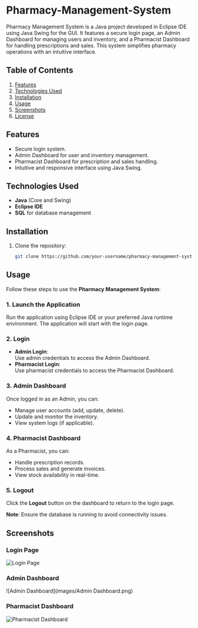 # Pharmacy-Management-System
 Pharmacy Management System is a Java project developed in Eclipse IDE using Java Swing for the GUI. It features a secure login page, an Admin Dashboard for managing users and inventory, and a Pharmacist Dashboard for handling prescriptions and sales. This system simplifies pharmacy operations with an intuitive interface.
## Table of Contents
1. [Features](#features)
2. [Technologies Used](#technologies-used)
3. [Installation](#installation)
4. [Usage](#usage)
5. [Screenshots](#screenshots)
6. [License](#license)
## Features
- Secure login system.
- Admin Dashboard for user and inventory management.
- Pharmacist Dashboard for prescription and sales handling.
- Intuitive and responsive interface using Java Swing.
## Technologies Used
- **Java** (Core and Swing)
- **Eclipse IDE**
- **SQL** for database management
## Installation
1. Clone the repository:
   ```bash
   git clone https://github.com/your-username/pharmacy-management-system.git
## Usage  

Follow these steps to use the **Pharmacy Management System**:  

### 1. Launch the Application  
Run the application using Eclipse IDE or your preferred Java runtime environment. The application will start with the login page.  

### 2. Login  
- **Admin Login**:  
  Use admin credentials to access the Admin Dashboard.  
- **Pharmacist Login**:  
  Use pharmacist credentials to access the Pharmacist Dashboard.  

### 3. Admin Dashboard  
Once logged in as an Admin, you can:  
- Manage user accounts (add, update, delete).  
- Update and monitor the inventory.  
- View system logs (if applicable).  

### 4. Pharmacist Dashboard  
As a Pharmacist, you can:  
- Handle prescription records.  
- Process sales and generate invoices.  
- View stock availability in real-time.  

### 5. Logout  
Click the **Logout** button on the dashboard to return to the login page.  

**Note**: Ensure the database is running to avoid connectivity issues.  

## Screenshots
### Login Page
![Login Page](path/to/screenshot.png)
### Admin Dashboard
![Admin Dashboard](images/Admin Dashboard.png)
### Pharmacist Dashboard
![Pharmacist Dashboard](path/to/screenshot.png)

